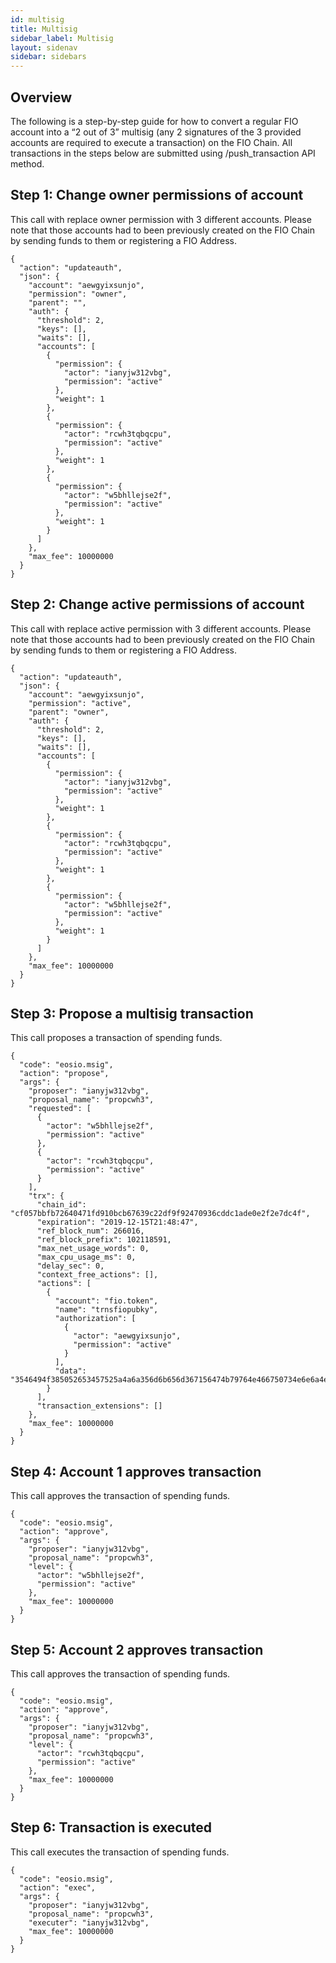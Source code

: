 ```yaml
---
id: multisig
title: Multisig
sidebar_label: Multisig
layout: sidenav
sidebar: sidebars
---
```


## Overview

The following is a step-by-step guide for how to convert a regular FIO account into a “2 out of 3” multisig (any 2 signatures of the 3 provided accounts are required to execute a transaction) on the FIO Chain. All transactions in the steps below are submitted using /push_transaction API method.

## Step 1: Change owner permissions of account

This call with replace owner permission with 3 different accounts. Please note that those accounts had to been previously created on the FIO Chain by sending funds to them or registering a FIO Address.
```
{
  "action": "updateauth",
  "json": {
    "account": "aewgyixsunjo",
    "permission": "owner",
    "parent": "",
    "auth": {
      "threshold": 2,
      "keys": [],
      "waits": [],
      "accounts": [
        {
          "permission": {
            "actor": "ianyjw312vbg",
            "permission": "active"
          },
          "weight": 1
        },
        {
          "permission": {
            "actor": "rcwh3tqbqcpu",
            "permission": "active"
          },
          "weight": 1
        },
        {
          "permission": {
            "actor": "w5bhllejse2f",
            "permission": "active"
          },
          "weight": 1
        }
      ]
    },
    "max_fee": 10000000
  }
}
```
## Step 2: Change active permissions of account

This call with replace active permission with 3 different accounts. Please note that those accounts had to been previously created on the FIO Chain by sending funds to them or registering a FIO Address.
```
{
  "action": "updateauth",
  "json": {
    "account": "aewgyixsunjo",
    "permission": "active",
    "parent": "owner",
    "auth": {
      "threshold": 2,
      "keys": [],
      "waits": [],
      "accounts": [
        {
          "permission": {
            "actor": "ianyjw312vbg",
            "permission": "active"
          },
          "weight": 1
        },
        {
          "permission": {
            "actor": "rcwh3tqbqcpu",
            "permission": "active"
          },
          "weight": 1
        },
        {
          "permission": {
            "actor": "w5bhllejse2f",
            "permission": "active"
          },
          "weight": 1
        }
      ]
    },
    "max_fee": 10000000
  }
}
```

## Step 3: Propose a multisig transaction

This call proposes a transaction of spending funds.
```
{
  "code": "eosio.msig",
  "action": "propose",
  "args": {
    "proposer": "ianyjw312vbg",
    "proposal_name": "propcwh3",
    "requested": [
      {
        "actor": "w5bhllejse2f",
        "permission": "active"
      },
      {
        "actor": "rcwh3tqbqcpu",
        "permission": "active"
      }
    ],
    "trx": {
      "chain_id": "cf057bbfb72640471fd910bcb67639c22df9f92470936cddc1ade0e2f2e7dc4f",
      "expiration": "2019-12-15T21:48:47",
      "ref_block_num": 266016,
      "ref_block_prefix": 102118591,
      "max_net_usage_words": 0,
      "max_cpu_usage_ms": 0,
      "delay_sec": 0,
      "context_free_actions": [],
      "actions": [
        {
          "account": "fio.token",
          "name": "trnsfiopubky",
          "authorization": [
            {
              "actor": "aewgyixsunjo",
              "permission": "active"
            }
          ],
          "data": "3546494f385052653457525a4a6a356d6b656d367156474b79764e466750734e6e6a4e4e366b50686836456143707a4356696e354a6a40420f000000000080b2e60e0000000040dfd4b83bcfb83200"
        }
      ],
      "transaction_extensions": []
    },
    "max_fee": 10000000
  }
}
```

## Step 4: Account 1 approves transaction

This call approves the transaction of spending funds.
```
{
  "code": "eosio.msig",
  "action": "approve",
  "args": {
    "proposer": "ianyjw312vbg",
    "proposal_name": "propcwh3",
    "level": {
      "actor": "w5bhllejse2f",
      "permission": "active"
    },
    "max_fee": 10000000
  }
}
```

## Step 5: Account 2 approves transaction

This call approves the transaction of spending funds.
```
{
  "code": "eosio.msig",
  "action": "approve",
  "args": {
    "proposer": "ianyjw312vbg",
    "proposal_name": "propcwh3",
    "level": {
      "actor": "rcwh3tqbqcpu",
      "permission": "active"
    },
    "max_fee": 10000000
  }
}
```

## Step 6: Transaction is executed

This call executes the transaction of spending funds.
```
{
  "code": "eosio.msig",
  "action": "exec",
  "args": {
    "proposer": "ianyjw312vbg",
    "proposal_name": "propcwh3",
    "executer": "ianyjw312vbg",
    "max_fee": 10000000
  }
}
```
